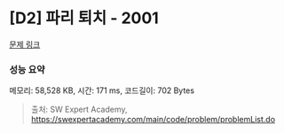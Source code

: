 # [D2] 파리 퇴치 - 2001 

[문제 링크](https://swexpertacademy.com/main/code/problem/problemDetail.do?contestProbId=AV5PzOCKAigDFAUq) 

### 성능 요약

메모리: 58,528 KB, 시간: 171 ms, 코드길이: 702 Bytes



> 출처: SW Expert Academy, https://swexpertacademy.com/main/code/problem/problemList.do
